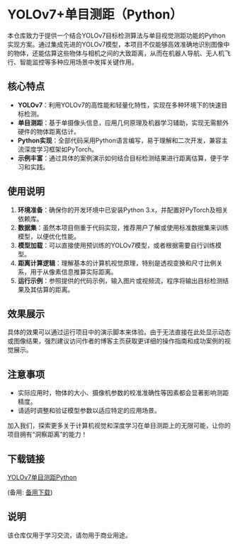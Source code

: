 # YOLOv7+单目测距（Python）

本仓库致力于提供一个结合YOLOv7目标检测算法与单目视觉测距功能的Python实现方案。通过集成先进的YOLOv7模型，本项目不仅能够高效准确地识别图像中的物体，还能估算这些物体与相机之间的大致距离，从而在机器人导航、无人机飞行、智能监控等多种应用场景中发挥关键作用。

## 核心特点

- **YOLOv7**：利用YOLOv7的高性能和轻量化特性，实现在多种环境下的快速目标检测。
- **单目测距**：基于单摄像头信息，应用几何原理及机器学习辅助，实现无需额外硬件的物体距离估计。
- **Python实现**：全部代码采用Python语言编写，易于理解和二次开发，兼容主流深度学习框架如PyTorch。
- **示例丰富**：通过具体的案例演示如何结合目标检测结果进行距离估算，便于学习和实践。
  
## 使用说明

1. **环境准备**：确保你的开发环境中已安装Python 3.x，并配置好PyTorch及相关依赖库。
2. **数据集**：虽然本项目侧重于代码实现，推荐用户了解或使用标准数据集来训练模型，以便优化性能。
3. **模型加载**：可以直接使用预训练的YOLOv7模型，或者根据需要自行训练模型。
4. **距离计算逻辑**：理解基本的计算机视觉原理，特别是透视变换和尺寸比例关系，用于从像素信息推算实际距离。
5. **运行示例**：参照提供的代码示例，输入图片或视频流，程序将输出目标检测结果及其估算的距离。

## 效果展示

具体的效果可以通过运行项目中的演示脚本来体验。由于无法直接在此处显示动态或图像结果，强烈建议访问作者的博客主页获取更详细的操作指南和成功案例的视觉展示。

## 注意事项

- 实际应用时，物体的大小、摄像机参数的校准准确性等因素都会显著影响测距精度。
- 请适时调整和验证模型参数以适应特定的应用场景。

加入我们，探索更多关于计算机视觉和深度学习在单目测距上的无限可能，让你的项目拥有“洞察距离”的能力！

## 下载链接
[YOLOv7单目测距Python](https://pan.quark.cn/s/c4ce2fdc8bf1) 

(备用: [备用下载](https://pan.baidu.com/s/11mhRit68KBmmbelnpie0Gw?pwd=1234))

## 说明

该仓库仅用于学习交流，请勿用于商业用途。
